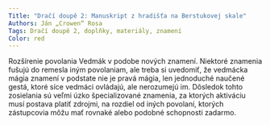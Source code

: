 ```yaml
---
Title: "Dračí doupě 2: Manuskript z hradišťa na Berstukovej skale"
Authors: Ján „Crowen“ Rosa
Tags: Dračí doupě 2, doplňky, materiály, znamení
Color: red
---
```

Rozšírenie povolania Vedmák v podobe
nových znamení. Niektoré znamenia fušujú
do remesla iným povolaniam, ale treba
si uvedomiť, že vedmácka mágia znamení v
podstate nie je pravá mágia, len jednoduché
naučené gestá, ktoré síce vedmáci ovládajú,
ale nerozumejú im. Dôsledok tohto zosielania
sú veľmi úzko špecializované znamenia, za ktorých
aktiváciu musí postava platiť zdrojmi, na
rozdiel od iných povolaní, ktorých zástupcovia
môžu mať rovnaké alebo podobné schopnosti
zadarmo.
